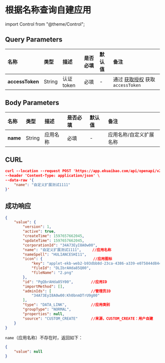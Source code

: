 # 根据名称查询自建应用

import Control from "@theme/Control";

<Control
method="POST"
url="/api/openapi/v2/datalink/getPlatformByName"
/>

## Query Parameters

| 名称 | 类型 | 描述 | 是否必填 | 默认值 | 备注 |
| :--- | :--- | :--- | :--- |:--- | :--- |
| **accessToken** | String | 认证token | 必填 | - | 通过 [获取授权](/docs/open-api/getting-started/auth) 获取 `accessToken` |

## Body Parameters

| 名称 | 类型 | 描述 | 是否必填 | 默认值 | 备注 |
| :--- | :--- | :--- | :--- |:--- | :--- |
| **name** | String | 应用名称 | 必填 | - | 应用名称/自定义扩展名称 |

## CURL
```json
curl --location --request POST 'https://app.ekuaibao.com/api/openapi/v2/datalink/getPlatformByName?accessToken=cxEbrzNJSA3A00' \
--header 'Content-Type: application/json' \
--data-raw '{
	"name": "自定义扩展测试1111"
}'
```

## 成功响应
```json
{
    "value": {
        "version": 1,
        "active": true,
        "createTime": 1597657662045,
        "updateTime": 1597657662045,
        "corporationId": "34A73EyI8A0w00",
        "name": "自定义扩展测试1111",     //应用名称
        "nameSpell": "HULIANCESHI11",
        "icon": {                       //应用图标
            "key": "applet-ekb-web2-b93dbb8d-23ca-4386-a339-e075844d8440-2.png",
            "fileId": "DLIbrAHda85Q00",
            "fileName": "2.png"
        },
        "id": "PgQbrAHda85Y00",        //应用ID
        "importMethod": [], 
        "adminIds": [                  //管理员ID
            "34A73EyI8A0w00:Kh0bnmDTrU9g00"
        ],
        "type": "DATA_LINK",           //应用类别
        "groupType": "NORMAL",
        "properties": null,
        "source": "CUSTOM_CREATE"      //来源，CUSTOM_CREATE：用户自建
    }
}
```
`name`（应用名称）不存在时，返回如下：
```json
{
    "value": null
}
```

